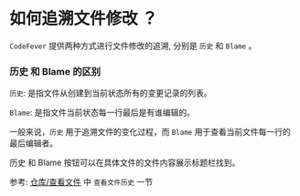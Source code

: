 # 如何追溯文件修改 ？

`CodeFever` 提供两种方式进行文件修改的追溯, 分别是 `历史` 和 `Blame` 。

### 历史 和 Blame 的区别

`历史`: 是指文件从创建到当前状态所有的变更记录的列表。

`Blame`: 是指文件当前状态每一行最后是有谁编辑的。

一般来说，`历史` 用于追溯文件的变化过程，而 `Blame` 用于查看当前文件每一行的最后编辑者。

历史 和 Blame 按钮可以在具体文件的文件内容展示标题栏找到。

参考: [仓库/查看文件](../repo/view_files.md) 中 `查看文件历史` 一节
